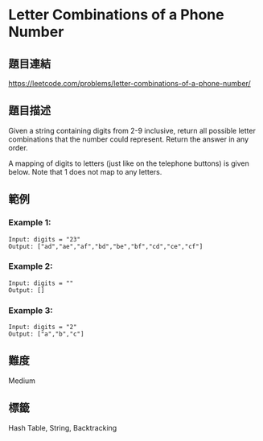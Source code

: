 # Letter Combinations of a Phone Number

## 題目連結
https://leetcode.com/problems/letter-combinations-of-a-phone-number/

## 題目描述
Given a string containing digits from 2-9 inclusive, return all possible letter combinations that the number could represent. Return the answer in any order.

A mapping of digits to letters (just like on the telephone buttons) is given below. Note that 1 does not map to any letters.

## 範例

### Example 1:
```
Input: digits = "23"
Output: ["ad","ae","af","bd","be","bf","cd","ce","cf"]
```

### Example 2:
```
Input: digits = ""
Output: []
```

### Example 3:
```
Input: digits = "2"
Output: ["a","b","c"]
```

## 難度
Medium

## 標籤
Hash Table, String, Backtracking
